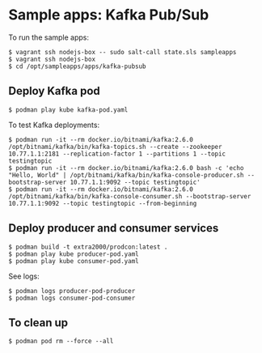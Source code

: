 # Sample apps: Kafka Pub/Sub

To run the sample apps:
```
$ vagrant ssh nodejs-box -- sudo salt-call state.sls sampleapps
$ vagrant ssh nodejs-box
$ cd /opt/sampleapps/apps/kafka-pubsub
```


## Deploy Kafka pod

```
$ podman play kube kafka-pod.yaml
```

To test Kafka deployments:
```
$ podman run -it --rm docker.io/bitnami/kafka:2.6.0 /opt/bitnami/kafka/bin/kafka-topics.sh --create --zookeeper 10.77.1.1:2181 --replication-factor 1 --partitions 1 --topic testingtopic
$ podman run -it --rm docker.io/bitnami/kafka:2.6.0 bash -c 'echo "Hello, World" | /opt/bitnami/kafka/bin/kafka-console-producer.sh --bootstrap-server 10.77.1.1:9092 --topic testingtopic'
$ podman run -it --rm docker.io/bitnami/kafka:2.6.0 /opt/bitnami/kafka/bin/kafka-console-consumer.sh --bootstrap-server 10.77.1.1:9092 --topic testingtopic --from-beginning
```

## Deploy producer and consumer services

```
$ podman build -t extra2000/prodcon:latest .
$ podman play kube producer-pod.yaml
$ podman play kube consumer-pod.yaml
```

See logs:
```
$ podman logs producer-pod-producer
$ podman logs consumer-pod-consumer
```


## To clean up

```
$ podman pod rm --force --all
```
